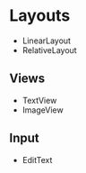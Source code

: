 # Layouts

* LinearLayout
* RelativeLayout

## Views

* TextView
* ImageView

## Input

* EditText




